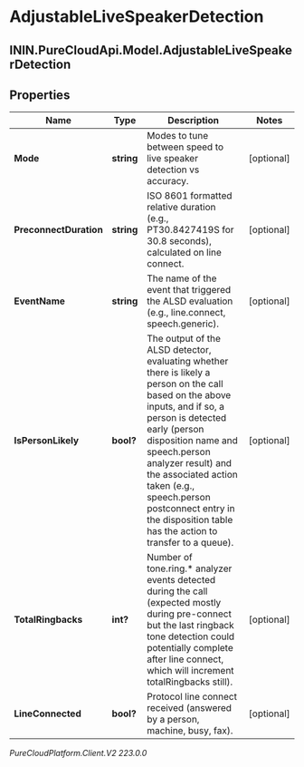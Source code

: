 # AdjustableLiveSpeakerDetection

## ININ.PureCloudApi.Model.AdjustableLiveSpeakerDetection

## Properties

|Name | Type | Description | Notes|
|------------ | ------------- | ------------- | -------------|
| **Mode** | **string** | Modes to tune between speed to live speaker detection vs accuracy. | [optional] |
| **PreconnectDuration** | **string** | ISO 8601 formatted relative duration (e.g., PT30.8427419S for 30.8 seconds), calculated on line connect. | [optional] |
| **EventName** | **string** | The name of the event that triggered the ALSD evaluation (e.g., line.connect, speech.generic). | [optional] |
| **IsPersonLikely** | **bool?** | The output of the ALSD detector, evaluating whether there is likely a person on the call based on the above inputs, and if so, a person is detected early (person disposition name and speech.person analyzer result) and the associated action taken (e.g., speech.person postconnect entry in the disposition table has the action to transfer to a queue). | [optional] |
| **TotalRingbacks** | **int?** | Number of tone.ring.* analyzer events detected during the call (expected mostly during pre-connect but the last ringback tone detection could potentially complete after line connect, which will increment totalRingbacks still). | [optional] |
| **LineConnected** | **bool?** | Protocol line connect received (answered by a person, machine, busy, fax). | [optional] |



_PureCloudPlatform.Client.V2 223.0.0_
